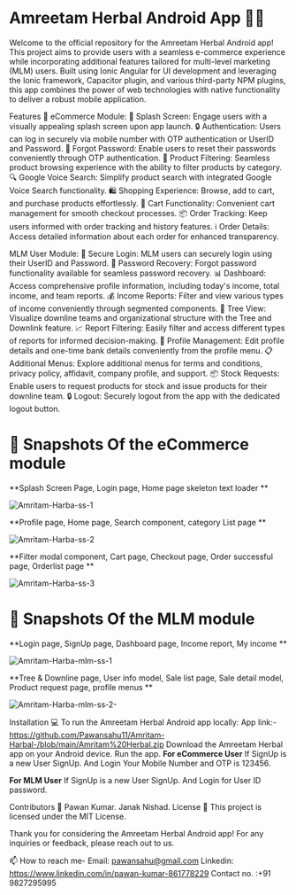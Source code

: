 # Amreetam Herbal Android App 🌿📱
Welcome to the official repository for the Amreetam Herbal Android app! This project aims to provide users with a seamless e-commerce experience while incorporating additional features tailored for multi-level marketing (MLM) users. Built using Ionic Angular for UI development and leveraging the Ionic framework, Capacitor plugin, and various third-party NPM plugins, this app combines the power of web technologies with native functionality to deliver a robust mobile application.

Features 🚀
eCommerce Module:
🌟 Splash Screen: Engage users with a visually appealing splash screen upon app launch.
🔒 Authentication: Users can log in securely via mobile number with OTP authentication or UserID and Password.
🔑 Forgot Password: Enable users to reset their passwords conveniently through OTP authentication.
🛒 Product Filtering: Seamless product browsing experience with the ability to filter products by category.
🔍 Google Voice Search: Simplify product search with integrated Google Voice Search functionality.
🛍️ Shopping Experience: Browse, add to cart, and purchase products effortlessly.
🛒 Cart Functionality: Convenient cart management for smooth checkout processes.
📦 Order Tracking: Keep users informed with order tracking and history features.
ℹ️ Order Details: Access detailed information about each order for enhanced transparency.

MLM User Module:
🔐 Secure Login: MLM users can securely login using their UserID and Password.
🔑 Password Recovery: Forgot password functionality available for seamless password recovery.
📊 Dashboard: Access comprehensive profile information, including today's income, total income, and team reports.
💰 Income Reports: Filter and view various types of income conveniently through segmented components.
🌳 Tree View: Visualize downline teams and organizational structure with the Tree and Downlink feature.
📈 Report Filtering: Easily filter and access different types of reports for informed decision-making.
👤 Profile Management: Edit profile details and one-time bank details conveniently from the profile menu.
📋 Additional Menus: Explore additional menus for terms and conditions, privacy policy, affidavit, company profile, and support.
📦 Stock Requests: Enable users to request products for stock and issue products for their downline team.
🔒 Logout: Securely logout from the app with the dedicated logout button.

# 📲 Snapshots Of the eCommerce module
**Splash Screen Page, Login page, Home page skeleton text loader **

![Amritam-Harba-ss-1](https://github.com/Pawansahu11/Amritam-Harbal-/assets/140729586/77d51ae1-365a-45d8-bda7-be31e78dd192)


**Profile page, Home page, Search component, category List page **

![Amritam-Harba-ss-2](https://github.com/Pawansahu11/Amritam-Harbal-/assets/140729586/749b92d4-11a1-4abe-a862-6039ff2e9fc8)


**Filter modal component, Cart page, Checkout page, Order successful page, Orderlist page **

![Amritam-Harba-ss-3](https://github.com/Pawansahu11/Amritam-Harbal-/assets/140729586/e9e6ece7-d7ef-4830-9bf3-50eed1c3113c)


# 📲 Snapshots Of the MLM module

**Login page, SignUp page, Dashboard page, Income report, My income **

![Amritam-Harba-mlm-ss-1](https://github.com/Pawansahu11/Amritam-Harbal-/assets/140729586/ae9ffefa-9665-4559-90f7-24acc1c6de2e)


**Tree & Downline page, User info model, Sale list page, Sale detail model, Product request page, profile menus **

![Amritam-Harba-mlm-ss-2-](https://github.com/Pawansahu11/Amritam-Harbal-/assets/140729586/b2d4bfe3-3e6a-4aa1-b4c6-abff161b608c)





Installation 💻
To run the Amreetam Herbal Android app locally:
App link:- https://github.com/Pawansahu11/Amritam-Harbal-/blob/main/Amritam%20Herbal.zip
Download the Amreetam Herbal app on your Android device.
Run the app.
**For eCommerce User**
If SignUp is a new User SignUp.
And Login Your Mobile Number and OTP is 123456.

**For MLM User**
If SignUp is a new User SignUp.
And Login for User ID password.

Contributors 🙌
Pawan Kumar.
Janak Nishad.
License 📄
This project is licensed under the MIT License.

Thank you for considering the Amreetam Herbal Android app! For any inquiries or feedback, please reach out to us.

📫 How to reach me- Email: pawansahu@gmail.com Linkedin: https://www.linkedin.com/in/pawan-kumar-861778229 Contact no. :+91 9827295995 
